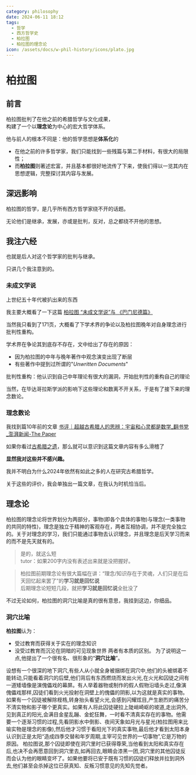```yaml
---
category: philosophy
date: 2024-06-11 18:12
tags:
  - 哲学
  - 西方哲学史
  - 柏拉图
  - 柏拉图的理念论
icon: /assets/docs/w-phil-history/icons/plato.jpg
---
```

# 柏拉图

## 前言

柏拉图批判了在他之前的希腊哲学与文化成果，  
构建了一个以**理念论**为中心的宏大哲学体系。

他与前人的根本不同是：他的哲学思想是**体系化**的
- 在他之前的许多哲学家，我们只能找到一些残篇与第二手材料，有很大的局限性；
- 而**柏拉图**则著述宏富，并且基本都很好地流传了下来，使我们得以一览其内在思想逻辑，完整探讨其内容与发展。

## 深远影响

柏拉图的哲学，是几乎所有西方哲学家绕不开的话题。

无论他们是继承，发展，亦或是批判，反对，总之都绕不开他的思想。

## 我注六经

也就是后人对这个哲学家的批判与继承。

只讲几个我注意到的。
### 未成文学说
上世纪五十年代被扒出来的东西

我主要大概看了一下这篇
[柏拉图 “未成文学说”与 《巴门尼德篇》](https://www.phil.tsinghua.edu.cn/__local/2/78/B2/A78C1C4401262815F28D1562735_6C81DC18_1A866E.pdf?e=.pdf)

当然我只看到了171页，大概看了下学术界的争论以及柏拉图晚年对自身理念进行批判性重构。

学术界在争论其到底存不存在，文中给出了存在的原因：
- 因为柏拉图的中年与晚年著作中观念演变出现了断层
- 有些著作中提到过所谓的"*Unwritten Documents*"

批判性重构：他认识到自己中年理论有很大的漏洞，开始批判性的重构自己的理论

当然，在毕达哥拉斯学派的影响下这些理论和数离不开关系，于是有了接下来的理念数论。

### 理念数论

我找到篇10年前的文章
[书评｜超越古希腊人的思辨：宇宙和心灵都是数学_翻书党_澎湃新闻-The Paper](https://www.thepaper.cn/newsDetail_forward_1251647)

如果你看过[古希腊之遗](legacy-of-greek)，那么就可以意识到这篇文章内容有多么滑稽了

**显然我对这些并不感兴趣。**

我并不明白为什么2024年依然有如此之多的人在研究古希腊哲学。

关于这些的评价，我会单独出一篇文章，在我认为时机恰当后。

## 理念论

柏拉图的理念论将世界划分为两部分，事物(即各个具体的事物)与理念(一类事物的共同的特性)，理念是独立于精神的客观存在，两者互相协调，并不是完全独立的。关于对理念的学习，我们只能通过事物去认识理念，并且理念是后天学习而来的而不是先天就有的。

> 是的，就这么短  
> tutor：如果200字内没有表述出来就是没把握好。  

> 柏拉图前期理念论有很大篇幅在讲：“理念/知识存在于灵魂，人们只是在后天回忆起来罢了”的**学习就是回忆说**  
> 后期理念论短短几段，就把**学习就是回忆说**全批没了

不过无论如何，柏拉图的洞穴比喻是真的很有意思，我挂到这边，你细品。

### 洞穴比喻

**柏拉图**认为：
- 受过教育而获得关于实在的理念知识
- 没受过教育而沉沦在阴暗的可见现象世界
两者有本质的区别。
为了说明这一点,他提出了一个很有名、很形象的“**洞穴比喻**”。

设想有一个很深的地下洞穴,有些人从小就全身被捆绑在洞穴中,他们的头被绑着不能转动,只能看着洞穴的后壁,他们背后有东西燃烧而发出火光,在火光和囚徒之间有一道矮墙像是演傀儡戏的幕屏。有人举着器物或制作的假人假物沿墙头走过,像演傀儡戏那样,囚徒们看到火光投射在洞壁上的傀儡的阴影,以为这就是真实的事物。如果有一个囚徒被解除桎梏,转身抬头看望火光,会感到闪耀炫目,产生剧烈的痛苦分不清实物和影子哪个更真实。如果有人将此囚徒硬拉上陡峭崎岖的坡道,走出洞外,见到真正的阳光,会满目金星乱蹦、金蛇狂舞，一时看不清真实存在的事物。他需要一个逐渐习惯的过程,先看阴影水中倒影、夜间天象如月光与星光(柏拉图用来比喻实物是理念的影像),然后他才习惯于看阳光下的真实事物,最后他才看到太阳本身认识到正是太阳“造成四季交替和年岁周期,主宰可见世界的一切事物”,它是万物的原因。
柏拉图说,那个囚徒即使在洞穴里时已获得尊荣,当他看到太阳和真实存在后,也决不会再愿意回到洞穴里去,如再回去,眼睛会漆黑一团,洞穴里的其他囚徒反而会认为他的眼睛变坏了。如果他要将已安于既有习惯的囚徒们释放并拉到洞外去,他们甚至会杀掉这位已获真知、反叛习惯意见的先知先觉者。